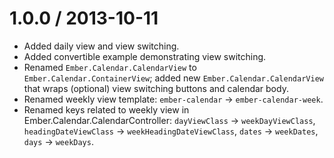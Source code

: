 1.0.0 / 2013-10-11
==================

* Added daily view and view switching.
* Added convertible example demonstrating view switching.
* Renamed `Ember.Calendar.CalendarView` to `Ember.Calendar.ContainerView`; added new `Ember.Calendar.CalendarView` that wraps (optional) view switching buttons and calendar body.
* Renamed weekly view template: `ember-calendar` -> `ember-calendar-week`.
* Renamed keys related to weekly view in Ember.Calendar.CalendarController: `dayViewClass` -> `weekDayViewClass`, `headingDateViewClass` -> `weekHeadingDateViewClass`, `dates` -> `weekDates`, `days` -> `weekDays`.